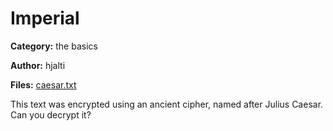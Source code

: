 # Imperial
**Category:** the basics

**Author:** hjalti

**Files:** [caesar.txt](./caesar.txt)

This text was encrypted using an ancient cipher, named after Julius Caesar. Can you decrypt it?
